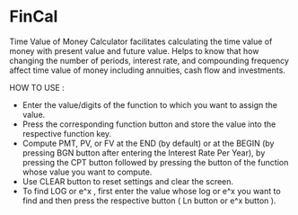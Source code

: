 # FinCal
Time Value of Money Calculator facilitates calculating the time value of money with present value and future value. Helps to know that how changing the number of periods, interest rate, and compounding frequency affect time value of money including annuities, cash flow and investments.

HOW TO USE :
* Enter the value/digits of the function to which you want to assign the value.
* Press the corresponding function button and store the value into the respective function key.
* Compute PMT, PV, or FV at the END (by default) or at the BEGIN (by pressing BGN button after entering the Interest Rate Per Year), by pressing the CPT button followed by pressing the button of the function whose value you want to compute.
* Use CLEAR button to reset settings and clear the screen.
* To find LOG or e^x , first enter the value whose log or e^x you want to find and then press the respective button ( Ln button or e^x button ).
